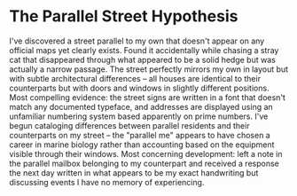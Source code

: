 # The Parallel Street Hypothesis

I've discovered a street parallel to my own that doesn't appear on any official maps yet clearly exists. Found it accidentally while chasing a stray cat that disappeared through what appeared to be a solid hedge but was actually a narrow passage. The street perfectly mirrors my own in layout but with subtle architectural differences – all houses are identical to their counterparts but with doors and windows in slightly different positions. Most compelling evidence: the street signs are written in a font that doesn't match any documented typeface, and addresses are displayed using an unfamiliar numbering system based apparently on prime numbers. I've begun cataloging differences between parallel residents and their counterparts on my street – the "parallel me" appears to have chosen a career in marine biology rather than accounting based on the equipment visible through their windows. Most concerning development: left a note in the parallel mailbox belonging to my counterpart and received a response the next day written in what appears to be my exact handwriting but discussing events I have no memory of experiencing.